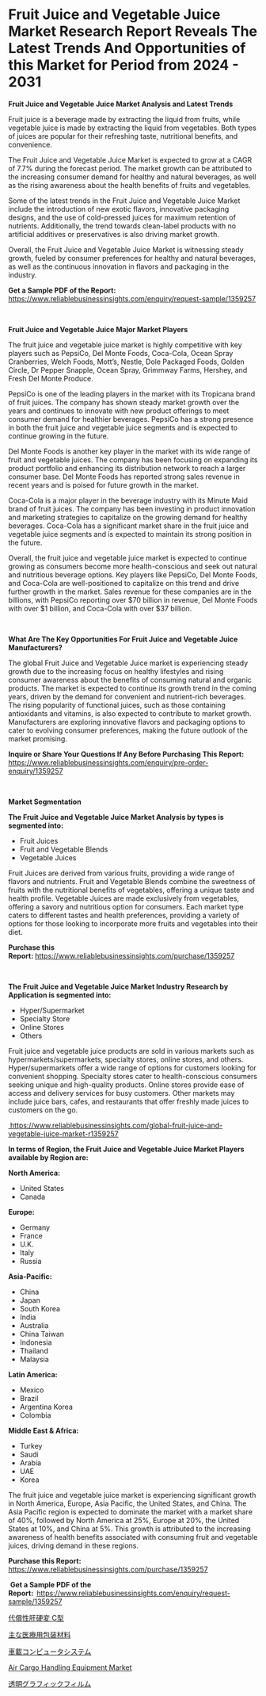 <p><h1>Fruit Juice and Vegetable Juice Market Research Report Reveals The Latest Trends And Opportunities of this Market for Period from 2024 - 2031</h1></p><p><strong>Fruit Juice and Vegetable Juice Market Analysis and Latest Trends</strong></p>
<p><p>Fruit juice is a beverage made by extracting the liquid from fruits, while vegetable juice is made by extracting the liquid from vegetables. Both types of juices are popular for their refreshing taste, nutritional benefits, and convenience.</p><p>The Fruit Juice and Vegetable Juice Market is expected to grow at a CAGR of 7.7% during the forecast period. The market growth can be attributed to the increasing consumer demand for healthy and natural beverages, as well as the rising awareness about the health benefits of fruits and vegetables. </p><p>Some of the latest trends in the Fruit Juice and Vegetable Juice Market include the introduction of new exotic flavors, innovative packaging designs, and the use of cold-pressed juices for maximum retention of nutrients. Additionally, the trend towards clean-label products with no artificial additives or preservatives is also driving market growth.</p><p>Overall, the Fruit Juice and Vegetable Juice Market is witnessing steady growth, fueled by consumer preferences for healthy and natural beverages, as well as the continuous innovation in flavors and packaging in the industry.</p></p>
<p><strong>Get a Sample PDF of the Report:&nbsp;</strong> <a href="https://www.reliablebusinessinsights.com/enquiry/request-sample/1359257">https://www.reliablebusinessinsights.com/enquiry/request-sample/1359257</a></p>
<p>&nbsp;</p>
<p><strong>Fruit Juice and Vegetable Juice Major Market Players</strong></p>
<p><p>The fruit juice and vegetable juice market is highly competitive with key players such as PepsiCo, Del Monte Foods, Coca-Cola, Ocean Spray Cranberries, Welch Foods, Mott’s, Nestle, Dole Packaged Foods, Golden Circle, Dr Pepper Snapple, Ocean Spray, Grimmway Farms, Hershey, and Fresh Del Monte Produce.</p><p>PepsiCo is one of the leading players in the market with its Tropicana brand of fruit juices. The company has shown steady market growth over the years and continues to innovate with new product offerings to meet consumer demand for healthier beverages. PepsiCo has a strong presence in both the fruit juice and vegetable juice segments and is expected to continue growing in the future.</p><p>Del Monte Foods is another key player in the market with its wide range of fruit and vegetable juices. The company has been focusing on expanding its product portfolio and enhancing its distribution network to reach a larger consumer base. Del Monte Foods has reported strong sales revenue in recent years and is poised for future growth in the market.</p><p>Coca-Cola is a major player in the beverage industry with its Minute Maid brand of fruit juices. The company has been investing in product innovation and marketing strategies to capitalize on the growing demand for healthy beverages. Coca-Cola has a significant market share in the fruit juice and vegetable juice segments and is expected to maintain its strong position in the future.</p><p>Overall, the fruit juice and vegetable juice market is expected to continue growing as consumers become more health-conscious and seek out natural and nutritious beverage options. Key players like PepsiCo, Del Monte Foods, and Coca-Cola are well-positioned to capitalize on this trend and drive further growth in the market. Sales revenue for these companies are in the billions, with PepsiCo reporting over $70 billion in revenue, Del Monte Foods with over $1 billion, and Coca-Cola with over $37 billion.</p></p>
<p>&nbsp;</p>
<p><strong>What Are The Key Opportunities For Fruit Juice and Vegetable Juice Manufacturers?</strong></p>
<p><p>The global Fruit Juice and Vegetable Juice market is experiencing steady growth due to the increasing focus on healthy lifestyles and rising consumer awareness about the benefits of consuming natural and organic products. The market is expected to continue its growth trend in the coming years, driven by the demand for convenient and nutrient-rich beverages. The rising popularity of functional juices, such as those containing antioxidants and vitamins, is also expected to contribute to market growth. Manufacturers are exploring innovative flavors and packaging options to cater to evolving consumer preferences, making the future outlook of the market promising.</p></p>
<p><strong>Inquire or Share Your Questions If Any Before Purchasing This Report:</strong> <a href="https://www.reliablebusinessinsights.com/enquiry/pre-order-enquiry/1359257">https://www.reliablebusinessinsights.com/enquiry/pre-order-enquiry/1359257</a></p>
<p>&nbsp;</p>
<p><strong>Market Segmentation</strong></p>
<p><strong>The Fruit Juice and Vegetable Juice Market Analysis by types is segmented into:</strong></p>
<p><ul><li>Fruit Juices</li><li>Fruit and Vegetable Blends</li><li>Vegetable Juices</li></ul></p>
<p><p>Fruit Juices are derived from various fruits, providing a wide range of flavors and nutrients. Fruit and Vegetable Blends combine the sweetness of fruits with the nutritional benefits of vegetables, offering a unique taste and health profile. Vegetable Juices are made exclusively from vegetables, offering a savory and nutritious option for consumers. Each market type caters to different tastes and health preferences, providing a variety of options for those looking to incorporate more fruits and vegetables into their diet.</p></p>
<p><strong>Purchase this Report:&nbsp;</strong><a href="https://www.reliablebusinessinsights.com/purchase/1359257">https://www.reliablebusinessinsights.com/purchase/1359257</a></p>
<p>&nbsp;</p>
<p><strong>The Fruit Juice and Vegetable Juice Market Industry Research by Application is segmented into:</strong></p>
<p><ul><li>Hyper/Supermarket</li><li>Specialty Store</li><li>Online Stores</li><li>Others</li></ul></p>
<p><p>Fruit juice and vegetable juice products are sold in various markets such as hypermarkets/supermarkets, specialty stores, online stores, and others. Hyper/supermarkets offer a wide range of options for customers looking for convenient shopping. Specialty stores cater to health-conscious consumers seeking unique and high-quality products. Online stores provide ease of access and delivery services for busy customers. Other markets may include juice bars, cafes, and restaurants that offer freshly made juices to customers on the go.</p></p>
<p><a href="https://www.reliablebusinessinsights.com/global-fruit-juice-and-vegetable-juice-market-r1359257">&nbsp;https://www.reliablebusinessinsights.com/global-fruit-juice-and-vegetable-juice-market-r1359257</a></p>
<p><strong>In terms of Region, the Fruit Juice and Vegetable Juice Market Players available by Region are:</strong></p>
<p>
    <p> <strong> North America: </strong>
        <ul>
            <li>United States</li>
            <li>Canada</li>
        </ul>
        </p> 
    <p> <strong> Europe: </strong>
        <ul>
            <li>Germany</li>
            <li>France</li>
            <li>U.K.</li>
            <li>Italy</li>
            <li>Russia</li>
        </ul>
        </p> 
    <p> <strong> Asia-Pacific: </strong>
        <ul>
            <li>China</li>
            <li>Japan</li>
            <li>South Korea</li>
            <li>India</li>
            <li>Australia</li>
            <li>China Taiwan</li>
            <li>Indonesia</li>
            <li>Thailand</li>
            <li>Malaysia</li>
        </ul>
        </p> 
    <p> <strong> Latin America: </strong>
        <ul>
            <li>Mexico</li>
            <li>Brazil</li>
            <li>Argentina Korea</li>
            <li>Colombia</li>
        </ul>
        </p> 
    <p> <strong> Middle East & Africa: </strong>
        <ul>
            <li>Turkey</li>
            <li>Saudi</li>
            <li>Arabia</li>
            <li>UAE</li>
            <li>Korea</li>
        </ul>
    </p>
    </p>
<p><p>The fruit juice and vegetable juice market is experiencing significant growth in North America, Europe, Asia Pacific, the United States, and China. The Asia Pacific region is expected to dominate the market with a market share of 40%, followed by North America at 25%, Europe at 20%, the United States at 10%, and China at 5%. This growth is attributed to the increasing awareness of health benefits associated with consuming fruit and vegetable juices, driving demand in these regions.</p></p>
<p><strong>Purchase this Report: </strong><a href="https://www.reliablebusinessinsights.com/purchase/1359257">https://www.reliablebusinessinsights.com/purchase/1359257</a></p>
<p>&nbsp;<strong>Get a Sample PDF of the Report:&nbsp;&nbsp;</strong><a href="https://www.reliablebusinessinsights.com/enquiry/request-sample/1359257">https://www.reliablebusinessinsights.com/enquiry/request-sample/1359257</a></p>
<p><strong></strong></p>
<p><p><a href="https://medium.com/@frankfurter35566/%E5%A0%B1%E9%85%AC%E6%80%A7%E8%82%9D%E7%A1%AC%E5%A4%89%E3%82%BF%E3%82%A4%E3%83%97c%E5%B8%82%E5%A0%B4%E8%AA%BF%E6%9F%BB%E3%83%AC%E3%83%9D%E3%83%BC%E3%83%88-%E3%81%9D%E3%81%AE%E6%AD%B4%E5%8F%B2%E3%81%8A%E3%82%88%E3%81%B3%E4%BA%88%E6%B8%AC2024%E5%B9%B4%E3%81%8B%E3%82%892031%E5%B9%B4%E3%81%BE%E3%81%A7-2743811e9628">代償性肝硬変 C型</a></p><p><a href="https://github.com/TysonKub/Market-Research-Report-List-1/blob/main/507615089152.md">主な医療用包装材料</a></p><p><a href="https://medium.com/@lorrainethompson10/%E8%BB%8A%E8%BC%89%E3%82%B3%E3%83%B3%E3%83%94%E3%83%A5%E3%83%BC%E3%82%BF%E3%82%B7%E3%82%B9%E3%83%86%E3%83%A0%E5%B8%82%E5%A0%B4%E3%83%AC%E3%83%9D%E3%83%BC%E3%83%88%E3%81%AF-%E3%81%93%E3%81%AE%E5%B8%82%E5%A0%B4%E3%81%AE%E6%9C%80%E6%96%B0%E3%81%AE%E3%83%88%E3%83%AC%E3%83%B3%E3%83%89%E3%81%A8%E6%88%90%E9%95%B7%E6%A9%9F%E4%BC%9A%E3%82%92%E6%98%8E%E3%82%89%E3%81%8B%E3%81%AB%E3%81%97%E3%81%BE%E3%81%99-3aa6dc17338e">車載コンピュータシステム</a></p><p><a href="https://www.linkedin.com/pulse/decoding-air-cargo-handling-equipment-market-metrics-share-1zvwe">Air Cargo Handling Equipment Market</a></p><p><a href="https://github.com/RaeJenkins1952/Market-Research-Report-List-1/blob/main/632861089151.md">透明グラフィックフィルム</a></p></p>